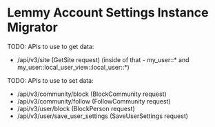 # Lemmy Account Settings Instance Migrator


TODO: APIs to use to get data:

- <instance>/api/v3/site (GetSite request) (inside of that - my\_user::\* and my\_user::local\_user\_view::local\_user::\*)


TODO: APIs to use to set data:

- <instance>/api/v3/community/block (BlockCommunity request)
- <instance>/api/v3/community/follow (FollowCommunity request)
- <instance>/api/v3/user/block (BlockPerson request)
- <instance>/api/v3/user/save\_user\_settings (SaveUserSettings request)
